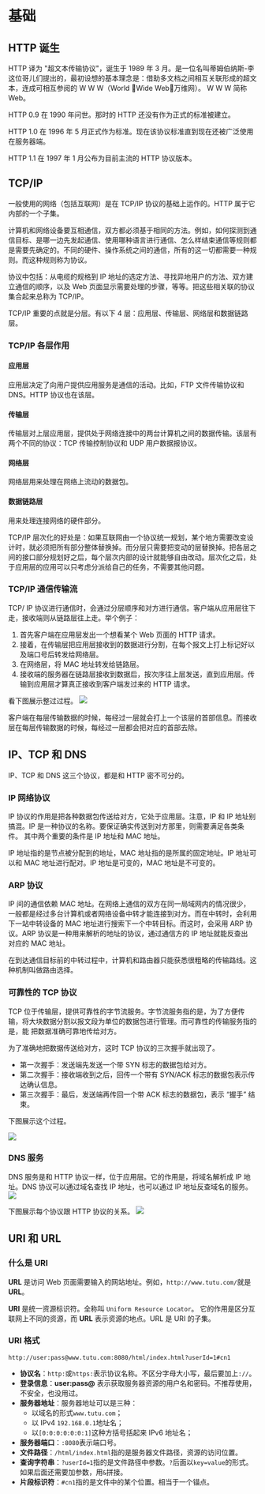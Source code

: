 # 基础

## HTTP 诞生

HTTP 译为 "超文本传输协议"，诞生于 1989 年 3 月。是一位名叫蒂姆伯纳斯-李这位哥儿们提出的，最初设想的基本理念是：借助多文档之间相互关联形成的超文本，连成可相互参阅的 W W W（World Wide Web，万维网）。 W W W 简称 Web。

HTTP 0.9 在 1990 年问世。那时的 HTTP 还没有作为正式的标准被建立。

HTTP 1.0 在 1996 年 5 月正式作为标准。现在该协议标准直到现在还被广泛使用在服务器端。

HTTP 1.1 在 1997 年 1 月公布为目前主流的 HTTP 协议版本。

## TCP/IP

一般使用的网络（包括互联网）是在 TCP/IP 协议的基础上运作的。HTTP 属于它内部的一个子集。

计算机和网络设备要互相通信，双方都必须基于相同的方法。例如，如何探测到通信目标、是哪一边先发起通信、使用哪种语言进行通信、怎么样结束通信等规则都是需要先确定的。不同的硬件、操作系统之间的通信，所有的这一切都需要一种规则。而这种规则称为协议。

协议中包括：从电缆的规格到 IP 地址的选定方法、寻找异地用户的方法、双方建立通信的顺序，以及 Web 页面显示需要处理的步骤，等等。把这些相关联的协议集合起来总称为 TCP/IP。

TCP/IP 重要的点就是分层。有以下 4 层：应用层、传输层、网络层和数据链路层。

### TCP/IP 各层作用

#### 应用层

应用层决定了向用户提供应用服务是通信的活动。比如，FTP 文件传输协议和 DNS。HTTP 协议也在该层。

#### 传输层

传输层对上层应用层，提供处于网络连接中的两台计算机之间的数据传输。该层有两个不同的协议：TCP 传输控制协议和 UDP 用户数据报协议。

#### 网络层

网络层用来处理在网络上流动的数据包。

#### 数据链路层

用来处理连接网络的硬件部分。

TCP/IP 层次化的好处是：如果互联网由一个协议统一规划，某个地方需要改变设计时，就必须把所有部分整体替换掉。而分层只需要把变动的层替换掉。把各层之间的接口部分规划好之后，每个层次内部的设计就能够自由改动。层次化之后，处于应用层的应用可以只考虑分派给自己的任务，不需要其他问题。

### TCP/IP 通信传输流

TCP/ IP 协议进行通信时，会通过分层顺序和对方进行通信。客户端从应用层往下走，接收端则从链路层往上走。举个例子：

1. 首先客户端在应用层发出一个想看某个 Web 页面的 HTTP 请求。
2. 接着，在传输层把应用层接收到的数据进行分割，在每个报文上打上标记好以及端口号后转发给网络层。
3. 在网络层，将 MAC 地址转发给链路层。
4. 接收端的服务器在链路层接收到数据后，按次序往上层发送，直到应用层。传输到应用层才算真正接收到客户端发过来的 HTTP 请求。

看下图展示整过过程。
![](./images/1/1.3.1.jpg)

客户端在每层传输数据的时候，每经过一层就会打上一个该层的首部信息。而接收层在每层传输数据的时候，每经过一层都会把对应的首部去除。

## IP、TCP 和 DNS

IP、TCP 和 DNS 这三个协议，都是和 HTTP 密不可分的。

### IP 网络协议

IP 协议的作用是把各种数据包传送给对方，它处于应用层。注意，IP 和 IP 地址别搞混。IP 是一种协议的名称。要保证确实传送到对方那里，则需要满足各类条件。
其中两个重要的条件是 IP 地址和 MAC 地址。

IP 地址指的是节点被分配到的地址，MAC 地址指的是所属的固定地址。IP 地址可以和 MAC 地址进行配对。IP 地址是可变的，MAC 地址是不可变的。

### ARP 协议

IP 间的通信依赖 MAC 地址。在网络上通信的双方在同一局域网内的情况很少，一般都是经过多台计算机或者网络设备中转才能连接到对方。而在中转时，会利用
下一站中转设备的 MAC 地址进行搜索下一个中转目标。而这时，会采用 ARP 协议。ARP 协议是一种用来解析的地址的协议，通过通信方的 IP 地址就能反查出
对应的 MAC 地址。

在到达通信目标前的中转过程中，计算机和路由器只能获悉很粗略的传输路线。这种机制叫做路由选择。

### 可靠性的 TCP 协议

TCP 位于传输层，提供可靠性的字节流服务。字节流服务指的是，为了方便传输，将大块数据分割以报文段为单位的数据包进行管理。而可靠性的传输服务指的是，能
把数据准确可靠地传给对方。

为了准确地把数据传送给对方，这时 TCP 协议的三次握手就出现了。

- 第一次握手：发送端先发送一个带 SYN 标志的数据包给对方。
- 第二次握手：接收端收到之后，回传一个带有 SYN/ACK 标志的数据包表示传达确认信息。
- 第三次握手：最后，发送端再传回一个带 ACK 标志的数据包，表示 “握手” 结束。

下图展示这个过程。

![](./images/1/1.4.1.jpg)

### DNS 服务

DNS 服务是和 HTTP 协议一样，位于应用层。它的作用是，将域名解析成 IP 地址。DNS 协议可以通过域名查找 IP 地址，也可以通过 IP 地址反查域名的服务。
![](./images/1/1-5-1.jpg)

下图展示每个协议跟 HTTP 协议的关系。
![](./images/1/1-6-1.jpg)

## URI 和 URL

### 什么是 URI

**URL** 是访问 Web 页面需要输入的网站地址。例如，`http://www.tutu.com/`就是 **URL**。

**URI** 是统一资源标识符。全称叫 `Uniform Resource Locator`。 它的作用是区分互联网上不同的资源，而 **URL** 表示资源的地点。URL 是 URI 的子集。

### URI 格式

`http://user:pass@www.tutu.com:8080/html/index.html?userId=1#cn1`

- **协议名**：`http:`或`https:`表示协议名称。不区分字母大小写，最后要加上`://`。
- **登录信息**：**user:pass@** 表示获取服务器资源的用户名和密码。不推荐使用，不安全，也没用过。
- **服务器地址**：服务器地址可以是三种：
  - 以域名的形式`www.tutu.com`；
  - 以 IPv4 `192.168.0.1`地址名；
  - 以`[0:0:0:0:0:0:1]`这种方括号括起来 IPv6 地址名；
- **服务器端口**：`:8080`表示端口号。
- **文件路径**：`/html/index.html`指的是服务器文件路径，资源的访问位置。
- **查询字符串**：`?userId=1`指的是文件路径中参数。`?`后面以`key=value`的形式。如果后面还需要加参数，用`&`拼接。
- **片段标识符**：`#cn1`指的是文件中的某个位置。相当于一个锚点。
